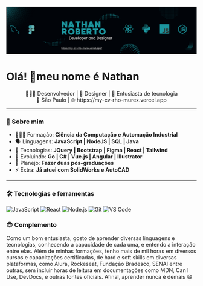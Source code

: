 ![Minha imagem](/nathan-banner.png)

# Olá! 👋meu nome é Nathan

<p align="center">
  🧑🏽‍💻 Desenvolvedor | 🎨 Designer | 🚀 Entusiasta de tecnologia<br>
  📍 São Paulo     | 🌐 https://my-cv-rho-murex.vercel.app
</p>

---

### 🧠 Sobre mim

- 👨🏽‍🎓 Formação: **Ciência da Computação e Automação Industrial**
- 🗣️ Linguagens: **JavaScript | NodeJS | SQL | Java** <br>
- 🤖 Tecnologias: **JQuery | Bootstrap | Figma  | React | Tailwind** <br>
- 🌱 Evoluindo: **Go | C# | Vue.js | Angular | Illustrator** <br>
- 🔮 Planejo: **Fazer duas pós-graduações** <br>
- ⚡ Extra: **Já atuei com SolidWorks e AutoCAD** <br>

---

### 🛠️ Tecnologias e ferramentas

![JavaScript](https://img.shields.io/badge/-JavaScript-black?style=flat-square&logo=javascript)
![React](https://img.shields.io/badge/-React-black?style=flat-square&logo=react)
![Node.js](https://img.shields.io/badge/-Node.js-black?style=flat-square&logo=node.js)
![Git](https://img.shields.io/badge/-Git-black?style=flat-square&logo=git)
![VS Code](https://img.shields.io/badge/-VS%20Code-black?style=flat-square&logo=visual-studio-code)


### 😎 Complemento

Como um bom entusiasta, gosto de aprender diversas linguagens e tecnologias, conhecendo a capacidade de cada uma, e entendo a interação entre elas. 
Além de minhas formações, tenho mais de mil horas em diversos cursos e capacitações certificadas, de hard e soft skills em diversas plataformas, como Alura, Rockeseat, Fundação Bradesco, SENAI entre outras, sem incluir horas de leitura em documentações como MDN, Can I Use, DevDocs, e outras fontes oficiais.
Afinal, aprender nunca é demais 😄 

